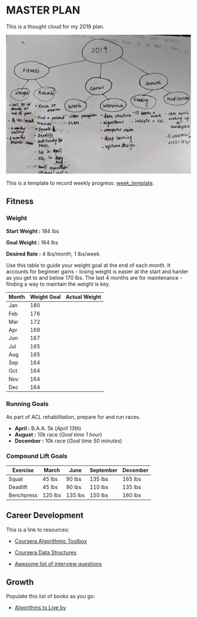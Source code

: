 # MASTER PLAN
This is a thought cloud for my 2019 plan.

![Masterplan][masterplan]

[masterplan]: masterplan.jpg

This is a template to record weekly progress: [week_template](week_template.md).

## Fitness

### Weight

**Start Weight :** 184 lbs

**Goal Weight  :** 164 lbs

**Desired Rate :** 4 lbs/month, 1 lbs/week

Use this table to guide your weight goal at the end of each month. It accounts for beginner gains - losing weight is easier at the start and harder as you get to and below 170 lbs. The last 4 months are for maintenance - finding a way to maintain the weight is key.

| Month | Weight Goal | Actual Weight |
| ----- | ----------- | ------------- |
| Jan   |    180      |               |
| Feb   |    176      |               |
| Mar   |    172      |               |
| Apr   |    169      |               |
| Jun   |    167      |               |
| Jul   |    165      |               |
| Aug   |    165      |               |
| Sep   |    164      |               |
| Oct   |    164      |               |
| Nov   |    164      |               |
| Dec   |    164      |               |

### Running Goals

As part of ACL rehabilitation, prepare for and run races.

* **April    :** B.A.A. 5k (*April 13th*)
* **August   :** 10k race (*Goal time 1 hour*)
* **December :** 10k race (*Goal time 50 minutes*)

### Compound Lift Goals

|  Exercise  |  March   |  June   | September | December |
| ---------- | -------- | ------- | --------- | -------- |
| Squat      |  45 lbs  |  90 lbs |  135 lbs  |  165 lbs |
| Deadlift   |  45 lbs  |  90 lbs |  110 lbs  |  135 lbs |
| Benchpress | 120 lbs  | 135 lbs |  150 lbs  |  160 lbs |

## Career Development

This is a link to resources:
* [Coursera Algorithmic Toolbox](https://www.coursera.org/learn/algorithmic-toolbox/home/welcome)

* [Coursera Data Structures](https://www.coursera.org/learn/data-structures)

* [Awesome list of interview questions](https://github.com/MaximAbramchuck/awesome-interview-questions)

## Growth

Populate this list of books as you go:
* [Algorithms to Live by](https://www.goodreads.com/book/show/25666050-algorithms-to-live-by)

